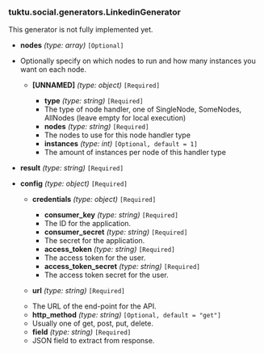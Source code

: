### tuktu.social.generators.LinkedinGenerator
This generator is not fully implemented yet.

  * **nodes** *(type: array)* `[Optional]`
  - Optionally specify on which nodes to run and how many instances you want on each node.

    * **[UNNAMED]** *(type: object)* `[Required]`

      * **type** *(type: string)* `[Required]`
      - The type of node handler, one of SingleNode, SomeNodes, AllNodes (leave empty for local execution)

      * **nodes** *(type: string)* `[Required]`
      - The nodes to use for this node handler type

      * **instances** *(type: int)* `[Optional, default = 1]`
      - The amount of instances per node of this handler type

  * **result** *(type: string)* `[Required]`

  * **config** *(type: object)* `[Required]`

    * **credentials** *(type: object)* `[Required]`

      * **consumer_key** *(type: string)* `[Required]`
      - The ID for the application.

      * **consumer_secret** *(type: string)* `[Required]`
      - The secret for the application.

      * **access_token** *(type: string)* `[Required]`
      - The access token for the user.

      * **access_token_secret** *(type: string)* `[Required]`
      - The access token secret for the user.

    * **url** *(type: string)* `[Required]`
    - The URL of the end-point for the API.

    * **http_method** *(type: string)* `[Optional, default = "get"]`
    - Usually one of get, post, put, delete.

    * **field** *(type: string)* `[Required]`
    - JSON field to extract from response.

